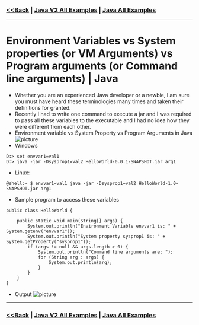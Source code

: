 ### [<<Back](../README.md) | [Java V2 All Examples](https://github.com/avinashbabudonthu/java/blob/master/java-v2/README.md) | [Java All Examples](https://github.com/avinashbabudonthu/java/blob/master/README.md)
------
# Environment Variables vs System properties (or VM Arguments) vs Program arguments (or Command line arguments) | Java
* Whether you are an experienced Java developer or a newbie, I am sure you must have heard these terminologies many times and taken their definitions for granted. 
* Recently I had to write one command to execute a jar and I was required to pass all these variables to the executable and I had no idea how they were different from each other.
* Environment variable vs System Property vs Program Arguments in Java\
![picture](img/env-variables-vs-system-vs-progream-arguments.jpeg)
* Windows
```
D:> set envvar1=val1
D:> java -jar -Dsysprop1=val2 HelloWorld-0.0.1-SNAPSHOT.jar arg1
```
* Linux:
```
@shell:~ $ envvar1=val1 java -jar -Dsysprop1=val2 HelloWorld-1.0-SNAPSHOT.jar arg1
```
* Sample program to access these variables
```
public class HelloWorld {

	public static void main(String[] args) {
		System.out.println("Environment Variable envvar1 is: " + System.getenv("envvar1"));
		System.out.println("System property sysprop1 is: " + System.getProperty("sysprop1"));
		if (args != null && args.length > 0) {
			System.out.println("Command line arguments are: ");
			for (String arg : args) {
				System.out.println(arg);
			}
		}
	}
}
```
* Output
![picture](img/env-variables-vs-system-vs-progream-arguments-output.jpeg)
------
### [<<Back](../README.md) | [Java V2 All Examples](https://github.com/avinashbabudonthu/java/blob/master/java-v2/README.md) | [Java All Examples](https://github.com/avinashbabudonthu/java/blob/master/README.md)